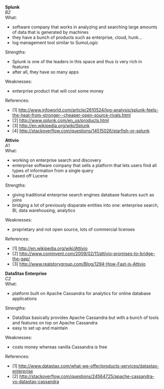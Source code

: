 **Splunk**  
*B2*  
What:
- software company that works in analyzing and searching large amounts of data that is generated by machines 
- they have a bunch of products such as enterprise, cloud, hunk... 
- log management tool similar to SumoLogic 

Strengths:
- Splunk is one of the leaders in this space and thus is very rich in features 
- after all, they have so many apps 

Weaknesses:
- enterprise product that will cost some money 

References:
- [1] http://www.infoworld.com/article/2610524/log-analysis/splunk-feels-the-heat-from-stronger--cheaper-open-source-rivals.html
- [2] http://www.splunk.com/en_us/products.html
- [3] http://en.wikipedia.org/wiki/Splunk
- [4] http://stackoverflow.com/questions/14515026/starfish-or-splunk


**Attivio**   
*A1*  
What:
- working on enterprise search and discovery 
- enterprise software company that sells a platform that lets users find all types of information from a single query 
- based off Lucene 

Strengths:  
- giving traditional enterprise search engines database features such as joins 
- bridging a lot of previously disparate entities into one: enterprise search, BI, data warehousing, analytics 

Weaknesses:  
- proprietary and not open source, lots of commercial licenses 
 
References:  
- [1] http://en.wikipedia.org/wiki/Attivio
- [2] http://www.cominvent.com/2009/02/11/attivio-promises-to-bridge-the-gap/
- [3] http://www.realstorygroup.com/Blog/1294-How-Fast-is-Attivio



**DataStax Enterprise**  
*C2*  
What:
- platform built on Apache Cassandra for analytics for online database applications 

Strengths:
- DataStax basically provides Apache Cassandra but with a bunch of tools and features on top on Apache Cassandra
- easy to set up and maintain 

Weaknesses:
- costs money whereas vanilla Cassandra is free 

References:
- [1] http://www.datastax.com/what-we-offer/products-services/datastax-enterprise
- [2] http://stackoverflow.com/questions/24564725/apache-cassandra-vs-datastax-cassandra

